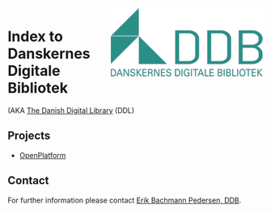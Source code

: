 <img src="DDB_logo_green.300.png" alt="DDB" title="DDB" align="right">
<!--
![DDB](DDB_logo_green.300.png)
-->

# Index to Danskernes Digitale Bibliotek
(AKA [The Danish Digital Library](https://www.danskernesdigitalebibliotek.dk/english/) (DDL)

## Projects
* [OpenPlatform](/OpenPlatform/) 




<!--
# danskernesdigitalebibliotek.github.io
Test page
-->

## Contact <a name="contact"/>

For further information please contact 
[Erik Bachmann Pedersen, DDB](mailto:ddb@slks.dk?Subject=[danskernesdigitalebibliotek.github.io]@ebp&Body=).
